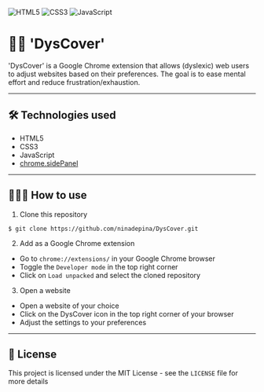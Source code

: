 ![HTML5](https://img.shields.io/badge/html5-%23E34F26.svg?style=for-the-badge&logo=html5&logoColor=white) ![CSS3](https://img.shields.io/badge/css3-%231572B6.svg?style=for-the-badge&logo=css3&logoColor=white) ![JavaScript](https://img.shields.io/badge/javascript-%23323330.svg?style=for-the-badge&logo=javascript&logoColor=%23F7DF1E)

# 👋🏼 'DysCover'

'DysCover' is a Google Chrome extension that allows (dyslexic) web users to adjust websites based on their preferences. The goal is to ease mental effort and reduce frustration/exhaustion.

---

## 🛠️ Technologies used

-   HTML5
-   CSS3
-   JavaScript
-   [chrome.sidePanel](https://developer.chrome.com/docs/extensions/reference/api/sidePanel)

---

## 👩🏼‍💻 How to use

1. Clone this repository

```
$ git clone https://github.com/ninadepina/DysCover.git
```

2. Add as a Google Chrome extension

-   Go to `chrome://extensions/` in your Google Chrome browser
-   Toggle the `Developer mode` in the top right corner
-   Click on `Load unpacked` and select the cloned repository

3. Open a website

-   Open a website of your choice
-   Click on the DysCover icon in the top right corner of your browser
-   Adjust the settings to your preferences

---

## 📄 License

This project is licensed under the MIT License - see the `LICENSE` file for more details
